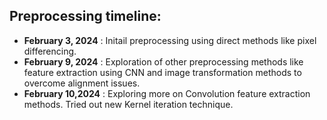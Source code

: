 ## Preprocessing timeline:
- **February 3, 2024** : Initail preprocessing using direct methods like pixel differencing.
- **February 9, 2024** : Exploration of other preprocessing methods like feature extraction using CNN and image transformation methods to overcome alignment issues.
- **February 10,2024** : Exploring more on Convolution feature extraction methods. Tried out new Kernel iteration technique.
